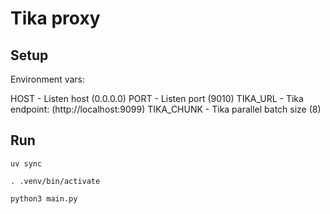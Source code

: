 # Tika proxy


## Setup

Environment vars:

HOST - Listen host (0.0.0.0)
PORT - Listen port (9010)
TIKA_URL - Tika endpoint: (http://localhost:9099)
TIKA_CHUNK - Tika parallel batch size (8)

## Run

```
uv sync

. .venv/bin/activate

python3 main.py
```

